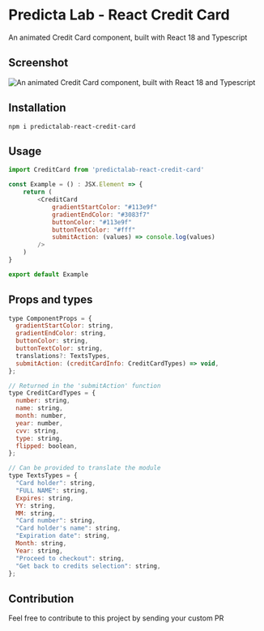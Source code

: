 # Predicta Lab - React Credit Card

An animated Credit Card component, built with React 18 and Typescript

## Screenshot

![An animated Credit Card component, built with React 18 and Typescript](https://github.com/predictalab/react-credit-card/assets/115979786/89e0cd53-2438-47a9-9aeb-f3a7b5b526cf)

## Installation

`npm i predictalab-react-credit-card`

## Usage

```js
import CreditCard from 'predictalab-react-credit-card'

const Example = () : JSX.Element => {
    return (
        <CreditCard
            gradientStartColor: "#113e9f"
            gradientEndColor: "#3083f7"
            buttonColor: "#113e9f"
            buttonTextColor: "#fff"
            submitAction: (values) => console.log(values)
        />
    )
}

export default Example
```

## Props and types

```js
type ComponentProps = {
  gradientStartColor: string,
  gradientEndColor: string,
  buttonColor: string,
  buttonTextColor: string,
  translations?: TextsTypes,
  submitAction: (creditCardInfo: CreditCardTypes) => void,
};

// Returned in the 'submitAction' function
type CreditCardTypes = {
  number: string,
  name: string,
  month: number,
  year: number,
  cvv: string,
  type: string,
  flipped: boolean,
};

// Can be provided to translate the module
type TextsTypes = {
  "Card holder": string,
  "FULL NAME": string,
  Expires: string,
  YY: string,
  MM: string,
  "Card number": string,
  "Card holder's name": string,
  "Expiration date": string,
  Month: string,
  Year: string,
  "Proceed to checkout": string,
  "Get back to credits selection": string,
};
```

## Contribution

Feel free to contribute to this project by sending your custom PR
